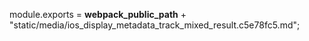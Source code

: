 module.exports = __webpack_public_path__ + "static/media/ios_display_metadata_track_mixed_result.c5e78fc5.md";